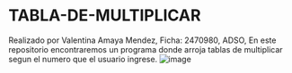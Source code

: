 # TABLA-DE-MULTIPLICAR
Realizado por Valentina Amaya Mendez, Ficha: 2470980, ADSO, 
En este repositorio encontraremos un programa donde arroja tablas de multiplicar segun el numero que el usuario ingrese.
![image](https://user-images.githubusercontent.com/108370521/176962124-d37e4938-f618-4c85-8e8e-65dddfbb512d.png)
